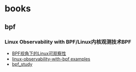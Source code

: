 # books

## bpf
### Linux Observability with BPF/Linux内核观测技术BPF
- [BPF视角下的Linux可观察性](https://github.com/learnre/Linux-Observability-with-BPF)
- [linux-observability-with-bpf examples](https://github.com/bpftools/linux-observability-with-bpf)
- [bpf_study](https://github.com/DavadDi/bpf_study)